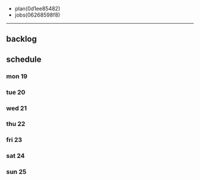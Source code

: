 
- plan(0d1ee85482)
- jobs(06268598f8)
---

## backlog

## schedule
### mon 19
### tue 20
### wed 21
### thu 22
### fri 23
### sat 24
### sun 25



